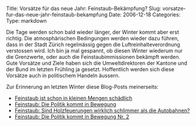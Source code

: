 Title: Vorsätze für das neue Jahr: Feinstaub-Bekämpfung?
Slug: vorsatze-fur-das-neue-jahr-feinstaub-bekampfung
Date: 2006-12-18
Categories:
Type: markdown

Die Tage werden schon bald wieder länger, der Winter kommt aber erst richtig. Die atmosphärischen Bedingungen werden wieder dazu führen, dass in der Stadt Zürich regelmässig gegen die Luftreinhalteverordnung verstossen wird. Ich bin ja mal gespannt, ob diesen Winter wiederum nur die Grenzwerte, oder auch die Feinstaubimmissionen bekämpft werden. Gute Vorsätze und Ziele haben sich die Umweltdirektoren der Kantone und der Bund im letzten Frühling ja gesetzt. Hoffentlich werden sich diese Vorsätze auch in politischem Handeln äussern.

Zur Erinnerung an letzten Winter diese Blog-Posts meinerseits:

- [Feinstaub ist schon in kleinen Mengen schädlich](http://spinlock.ch/blog/2005/12/21/feinstaub-ist-schon-in-kleinen-mengen-schadlich/)
- [Feinstaub: Die Politik kommt in Bewegung](http://spinlock.ch/blog/2006/01/16/feinstaub-die-politik-kommt-in-bewegung/)
- [Feinstaub: Sind Holzfeuerungen wirklich schlimmer als die Autobahnen?](http://spinlock.ch/blog/2006/01/20/feinstaub-sind-holzfeuerungen-wirklich-schlimmer-als-die-autobahnen/)
- [Feinstaub: Die Politik kommt in Bewegung Nr. 2](http://spinlock.ch/blog/2006/02/02/feinstaub-die-politik-kommt-in-bewegung-nr-2/)
